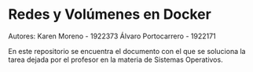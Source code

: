 # Redes y Volúmenes en Docker
Autores: 
Karen Moreno - 1922373 
Álvaro Portocarrero - 1922171

En este repositorio se encuentra el documento con el que se soluciona la tarea dejada por el profesor en la materia de Sistemas Operativos.
